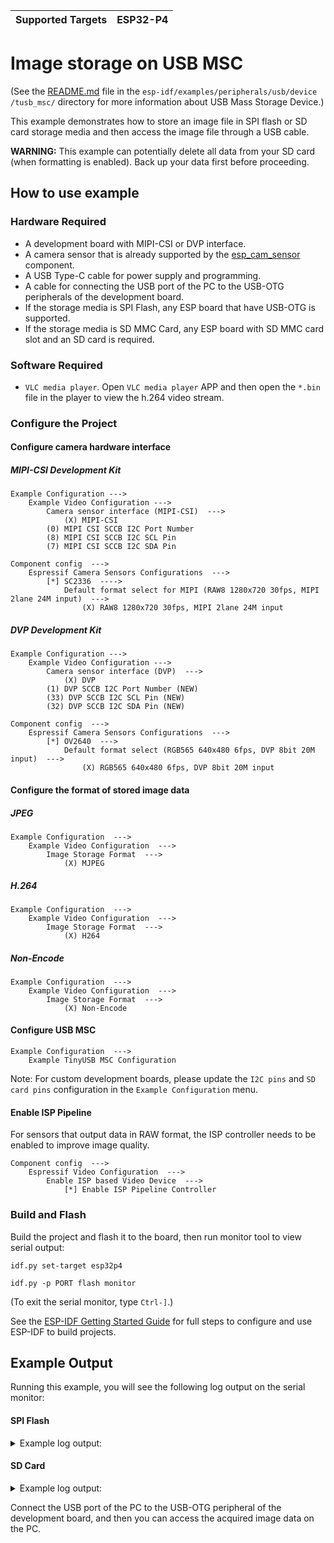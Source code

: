 | Supported Targets | ESP32-P4 |
| ----------------- | -------- |

# Image storage on USB MSC

(See the [README.md](https://github.com/espressif/esp-idf/tree/master/examples/peripherals/usb/device/tusb_msc) file in the `esp-idf/examples/peripherals/usb/device
/tusb_msc/` directory for more information about USB Mass Storage Device.)

This example demonstrates how to store an image file in SPI flash or SD card storage media and then access the image file through a USB cable.

__WARNING:__ This example can potentially delete all data from your SD card (when formatting is enabled). Back up your data first before proceeding.

## How to use example

### Hardware Required

* A development board with MIPI-CSI or DVP interface.
* A camera sensor that is already supported by the [esp_cam_sensor](https://github.com/espressif/esp-video-components/tree/master/esp_cam_sensor) component.
* A USB Type-C cable for power supply and programming.
* A cable for connecting the USB port of the PC to the USB-OTG peripherals of the development board.
* If the storage media is SPI Flash, any ESP board that have USB-OTG is supported.
* If the storage media is SD MMC Card, any ESP board with SD MMC card slot and an SD card is required.

### Software Required

* `VLC media player`. Open `VLC media player` APP and then open the `*.bin` file in the player to view the h.264 video stream.

### Configure the Project

#### Configure camera hardware interface

##### MIPI-CSI Development Kit

```
Example Configuration --->
	Example Video Configuration --->
    	Camera sensor interface (MIPI-CSI)  --->
        	(X) MIPI-CSI
		(0) MIPI CSI SCCB I2C Port Number
        (8) MIPI CSI SCCB I2C SCL Pin
        (7) MIPI CSI SCCB I2C SDA Pin
        
Component config  --->
    Espressif Camera Sensors Configurations  --->
        [*] SC2336  ---->
            Default format select for MIPI (RAW8 1280x720 30fps, MIPI 2lane 24M input)  --->
                (X) RAW8 1280x720 30fps, MIPI 2lane 24M input
```

##### DVP Development Kit

```
Example Configuration --->
	Example Video Configuration --->
    	Camera sensor interface (DVP)  --->
        	(X) DVP
        (1) DVP SCCB I2C Port Number (NEW)
    	(33) DVP SCCB I2C SCL Pin (NEW)
    	(32) DVP SCCB I2C SDA Pin (NEW)

Component config  --->
    Espressif Camera Sensors Configurations  --->
        [*] OV2640  --->
            Default format select (RGB565 640x480 6fps, DVP 8bit 20M input)  --->
                (X) RGB565 640x480 6fps, DVP 8bit 20M input
```
#### Configure the format of stored image data

##### JPEG

```
Example Configuration  --->
	Example Video Configuration  --->
		Image Storage Format  --->
			(X) MJPEG
```

##### H.264

```
Example Configuration  --->
	Example Video Configuration  --->
		Image Storage Format  --->
			(X) H264
```
##### Non-Encode

```
Example Configuration  --->
	Example Video Configuration  --->
		Image Storage Format  --->
			(X) Non-Encode
```
#### Configure USB MSC

```
Example Configuration  --->
	Example TinyUSB MSC Configuration
```

Note: For custom development boards, please update the `I2C pins` and `SD card pins` configuration in the `Example Configuration` menu.

#### Enable ISP Pipeline

For sensors that output data in RAW format, the ISP controller needs to be enabled to improve image quality.

```
Component config  --->
	Espressif Video Configuration  --->
		Enable ISP based Video Device  --->
			[*] Enable ISP Pipeline Controller
```

### Build and Flash

Build the project and flash it to the board, then run monitor tool to view serial output:

```
idf.py set-target esp32p4

idf.py -p PORT flash monitor
```

(To exit the serial monitor, type ``Ctrl-]``.)

See the [ESP-IDF Getting Started Guide](https://docs.espressif.com/projects/esp-idf/en/latest/esp32p4/get-started/index.html) for full steps to configure and use ESP-IDF to build projects.

## Example Output

Running this example, you will see the following log output on the serial monitor:

#### SPI Flash

<details><summary>Example log output:</summary>

```
I (1544) main_task: Calling app_main()
I (1544) sc2336: Detected Camera sensor PID=0xcb3a
I (1624) example_main: Initializing storage...
I (1624) example_main: Initializing wear levelling
I (1624) example_main: Mount storage...
I (1624) example_main: Storage mounted to application: Yes
I (1624) example_main: 
ls command output:
System Volume Information
I (1634) example_main: USB MSC initialization
I (1634) tusb_desc: 
┌─────────────────────────────────┐
│  USB Device Descriptor Summary  │
├───────────────────┬─────────────┤
│bDeviceClass       │ 239         │
├───────────────────┼─────────────┤
│bDeviceSubClass    │ 2           │
├───────────────────┼─────────────┤
│bDeviceProtocol    │ 1           │
├───────────────────┼─────────────┤
│bMaxPacketSize0    │ 64          │
├───────────────────┼─────────────┤
│idVendor           │ 0x303a      │
├───────────────────┼─────────────┤
│idProduct          │ 0x4002      │
├───────────────────┼─────────────┤
│bcdDevice          │ 0x100       │
├───────────────────┼─────────────┤
│iManufacturer      │ 0x1         │
├───────────────────┼─────────────┤
│iProduct           │ 0x2         │
├───────────────────┼─────────────┤
│iSerialNumber      │ 0x3         │
├───────────────────┼─────────────┤
│bNumConfigurations │ 0x1         │
└───────────────────┴─────────────┘
I (1804) TinyUSB: TinyUSB Driver installed
I (1804) example_main: USB MSC initialization DONE, storage capacity 2016KB
I (1904) example_main: file name:/data/0_415141.jpg
I (3774) example_main: File written
I (3774) main_task: Returned from app_main()
I (40774) example_main: Storage mounted to application: No

```
</details>

#### SD Card

<details><summary>Example log output:</summary>

```
I (1551) main_task: Calling app_main()
I (1551) sc2336: Detected Camera sensor PID=0xcb3a
I (1631) example_main: Initializing storage...
I (1631) example_main: Initializing SDCard
I (1631) gpio: GPIO[43]| InputEn: 0| OutputEn: 0| OpenDrain: 0| Pullup: 1| Pulldown: 0| Intr:0 
I (1631) gpio: GPIO[44]| InputEn: 0| OutputEn: 0| OpenDrain: 0| Pullup: 1| Pulldown: 0| Intr:0 
I (1641) gpio: GPIO[39]| InputEn: 0| OutputEn: 0| OpenDrain: 0| Pullup: 1| Pulldown: 0| Intr:0 
Name: SC16G
Type: SDHC
Speed: 20.00 MHz (limit: 20.00 MHz)
Size: 15193MB
CSD: ver=2, sector_size=512, capacity=31116288 read_bl_len=9
SSR: bus_width=1
I (1811) example_main: Mount storage...
I (1821) example_main: Storage mounted to application: Yes
I (1821) example_main: 
ls command output:
0_476473.JPG
System Volume Information
I (1831) example_main: USB MSC initialization
I (1841) tusb_desc: 
┌─────────────────────────────────┐
│  USB Device Descriptor Summary  │
├───────────────────┬─────────────┤
│bDeviceClass       │ 239         │
├───────────────────┼─────────────┤
│bDeviceSubClass    │ 2           │
├───────────────────┼─────────────┤
│bDeviceProtocol    │ 1           │
├───────────────────┼─────────────┤
│bMaxPacketSize0    │ 64          │
├───────────────────┼─────────────┤
│idVendor           │ 0x303a      │
├───────────────────┼─────────────┤
│idProduct          │ 0x4002      │
├───────────────────┼─────────────┤
│bcdDevice          │ 0x100       │
├───────────────────┼─────────────┤
│iManufacturer      │ 0x1         │
├───────────────────┼─────────────┤
│iProduct           │ 0x2         │
├───────────────────┼─────────────┤
│iSerialNumber      │ 0x3         │
├───────────────────┼─────────────┤
│bNumConfigurations │ 0x1         │
└───────────────────┴─────────────┘
I (2011) TinyUSB: TinyUSB Driver installed
I (2011) example_main: USB MSC initialization DONE, storage capacity 15558144KB

I (2111) example_main: file name:/data/0_611683.jpg
I (2201) example_main: File written
I (2201) main_task: Returned from app_main()
```
</details>

Connect the USB port of the PC to the USB-OTG peripheral of the development board, and then you can access the acquired image data on the PC.

